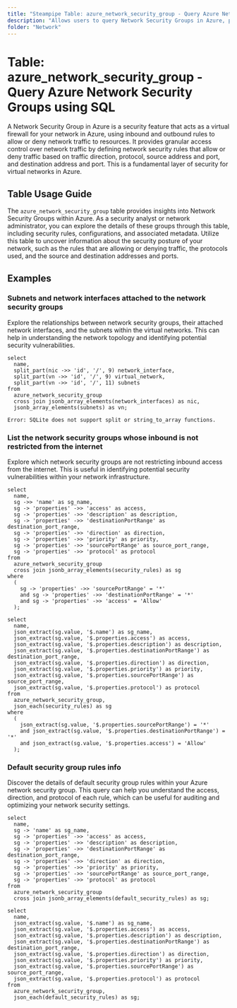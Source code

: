 ```yaml
---
title: "Steampipe Table: azure_network_security_group - Query Azure Network Security Groups using SQL"
description: "Allows users to query Network Security Groups in Azure, providing insights into the security rules and configurations of the network infrastructure."
folder: "Network"
---
```


# Table: azure_network_security_group - Query Azure Network Security Groups using SQL

A Network Security Group in Azure is a security feature that acts as a virtual firewall for your network in Azure, using inbound and outbound rules to allow or deny network traffic to resources. It provides granular access control over network traffic by defining network security rules that allow or deny traffic based on traffic direction, protocol, source address and port, and destination address and port. This is a fundamental layer of security for virtual networks in Azure.

## Table Usage Guide

The `azure_network_security_group` table provides insights into Network Security Groups within Azure. As a security analyst or network administrator, you can explore the details of these groups through this table, including security rules, configurations, and associated metadata. Utilize this table to uncover information about the security posture of your network, such as the rules that are allowing or denying traffic, the protocols used, and the source and destination addresses and ports.

## Examples

### Subnets and network interfaces attached to the network security groups
Explore the relationships between network security groups, their attached network interfaces, and the subnets within the virtual networks. This can help in understanding the network topology and identifying potential security vulnerabilities.

```sql+postgres
select
  name,
  split_part(nic ->> 'id', '/', 9) network_interface,
  split_part(vn ->> 'id', '/', 9) virtual_network,
  split_part(vn ->> 'id', '/', 11) subnets
from
  azure_network_security_group
  cross join jsonb_array_elements(network_interfaces) as nic,
  jsonb_array_elements(subnets) as vn;
```

```sql+sqlite
Error: SQLite does not support split or string_to_array functions.
```

### List the network security groups whose inbound is not restricted from the internet
Explore which network security groups are not restricting inbound access from the internet. This is useful in identifying potential security vulnerabilities within your network infrastructure.

```sql+postgres
select
  name,
  sg ->> 'name' as sg_name,
  sg -> 'properties' ->> 'access' as access,
  sg -> 'properties' ->> 'description' as description,
  sg -> 'properties' ->> 'destinationPortRange' as destination_port_range,
  sg -> 'properties' ->> 'direction' as direction,
  sg -> 'properties' ->> 'priority' as priority,
  sg -> 'properties' ->> 'sourcePortRange' as source_port_range,
  sg -> 'properties' ->> 'protocol' as protocol
from
  azure_network_security_group
  cross join jsonb_array_elements(security_rules) as sg
where
  (
    sg -> 'properties' ->> 'sourcePortRange' = '*'
    and sg -> 'properties' ->> 'destinationPortRange' = '*'
    and sg -> 'properties' ->> 'access' = 'Allow'
  );
```

```sql+sqlite
select
  name,
  json_extract(sg.value, '$.name') as sg_name,
  json_extract(sg.value, '$.properties.access') as access,
  json_extract(sg.value, '$.properties.description') as description,
  json_extract(sg.value, '$.properties.destinationPortRange') as destination_port_range,
  json_extract(sg.value, '$.properties.direction') as direction,
  json_extract(sg.value, '$.properties.priority') as priority,
  json_extract(sg.value, '$.properties.sourcePortRange') as source_port_range,
  json_extract(sg.value, '$.properties.protocol') as protocol
from
  azure_network_security_group,
  json_each(security_rules) as sg
where
  (
    json_extract(sg.value, '$.properties.sourcePortRange') = '*'
    and json_extract(sg.value, '$.properties.destinationPortRange') = '*'
    and json_extract(sg.value, '$.properties.access') = 'Allow'
  );
```

### Default security group rules info
Discover the details of default security group rules within your Azure network security group. This query can help you understand the access, direction, and protocol of each rule, which can be useful for auditing and optimizing your network security settings.

```sql+postgres
select
  name,
  sg -> 'name' as sg_name,
  sg -> 'properties' ->> 'access' as access,
  sg -> 'properties' ->> 'description' as description,
  sg -> 'properties' ->> 'destinationPortRange' as destination_port_range,
  sg -> 'properties' ->> 'direction' as direction,
  sg -> 'properties' ->> 'priority' as priority,
  sg -> 'properties' ->> 'sourcePortRange' as source_port_range,
  sg -> 'properties' ->> 'protocol' as protocol
from
  azure_network_security_group
  cross join jsonb_array_elements(default_security_rules) as sg;
```

```sql+sqlite
select
  name,
  json_extract(sg.value, '$.name') as sg_name,
  json_extract(sg.value, '$.properties.access') as access,
  json_extract(sg.value, '$.properties.description') as description,
  json_extract(sg.value, '$.properties.destinationPortRange') as destination_port_range,
  json_extract(sg.value, '$.properties.direction') as direction,
  json_extract(sg.value, '$.properties.priority') as priority,
  json_extract(sg.value, '$.properties.sourcePortRange') as source_port_range,
  json_extract(sg.value, '$.properties.protocol') as protocol
from
  azure_network_security_group,
  json_each(default_security_rules) as sg;
```